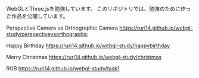 WebGLとThree.jsを勉強しています。 
このリポジトリでは、勉強のために作った作品を公開しています。

Perspective Camera vs Orthographic Camera
https://ruri14.github.io/webgl-study/perspectivevsorthographic

Happy Birthday
https://ruri14.github.io/webgl-study/happybirthday

Merry Christmas
https://ruri14.github.io/webgl-study/christmas

RGB
https://ruri14.github.io/webgl-study/task1
